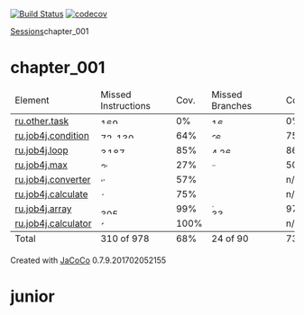 [![Build Status](https://travis-ci.org/imaginegeek57/job4j.svg?branch=master)](https://travis-ci.org/imaginegeek57/job4j)
[![codecov](https://codecov.io/gh/imaginegeek57/job4j/branch/master/graph/badge.svg)](https://codecov.io/gh/imaginegeek57/job4j)
<?xml version="1.0" encoding="UTF-8"?><!DOCTYPE html PUBLIC "-//W3C//DTD XHTML 1.0 Strict//EN" "http://www.w3.org/TR/xhtml1/DTD/xhtml1-strict.dtd"><html xmlns="http://www.w3.org/1999/xhtml" lang="ru"><head><meta http-equiv="Content-Type" content="text/html;charset=UTF-8"/><link rel="stylesheet" href="jacoco-resources/report.css" type="text/css"/><link rel="shortcut icon" href="jacoco-resources/report.gif" type="image/gif"/><title>chapter_001</title><script type="text/javascript" src="jacoco-resources/sort.js"></script></head><body onload="initialSort(['breadcrumb', 'coveragetable'])"><div class="breadcrumb" id="breadcrumb"><span class="info"><a href="jacoco-sessions.html" class="el_session">Sessions</a></span><span class="el_report">chapter_001</span></div><h1>chapter_001</h1><table class="coverage" cellspacing="0" id="coveragetable"><thead><tr><td class="sortable" id="a" onclick="toggleSort(this)">Element</td><td class="down sortable bar" id="b" onclick="toggleSort(this)">Missed Instructions</td><td class="sortable ctr2" id="c" onclick="toggleSort(this)">Cov.</td><td class="sortable bar" id="d" onclick="toggleSort(this)">Missed Branches</td><td class="sortable ctr2" id="e" onclick="toggleSort(this)">Cov.</td><td class="sortable ctr1" id="f" onclick="toggleSort(this)">Missed</td><td class="sortable ctr2" id="g" onclick="toggleSort(this)">Cxty</td><td class="sortable ctr1" id="h" onclick="toggleSort(this)">Missed</td><td class="sortable ctr2" id="i" onclick="toggleSort(this)">Lines</td><td class="sortable ctr1" id="j" onclick="toggleSort(this)">Missed</td><td class="sortable ctr2" id="k" onclick="toggleSort(this)">Methods</td><td class="sortable ctr1" id="l" onclick="toggleSort(this)">Missed</td><td class="sortable ctr2" id="m" onclick="toggleSort(this)">Classes</td></tr></thead><tfoot><tr><td>Total</td><td class="bar">310 of 978</td><td class="ctr2">68%</td><td class="bar">24 of 90</td><td class="ctr2">73%</td><td class="ctr1">31</td><td class="ctr2">110</td><td class="ctr1">42</td><td class="ctr2">182</td><td class="ctr1">17</td><td class="ctr2">65</td><td class="ctr1">1</td><td class="ctr2">21</td></tr></tfoot><tbody><tr><td id="a7"><a href="ru.other.task/index.html" class="el_package">ru.other.task</a></td><td class="bar" id="b0"><img src="jacoco-resources/redbar.gif" width="65" height="10" title="169" alt="169"/></td><td class="ctr2" id="c7">0%</td><td class="bar" id="d0"><img src="jacoco-resources/redbar.gif" width="56" height="10" title="16" alt="16"/></td><td class="ctr2" id="e4">0%</td><td class="ctr1" id="f0">18</td><td class="ctr2" id="g2">18</td><td class="ctr1" id="h0">22</td><td class="ctr2" id="i3">22</td><td class="ctr1" id="j0">10</td><td class="ctr2" id="k2">10</td><td class="ctr1" id="l0">1</td><td class="ctr2" id="m3">1</td></tr><tr><td id="a3"><a href="ru.job4j.condition/index.html" class="el_package">ru.job4j.condition</a></td><td class="bar" id="b1"><img src="jacoco-resources/redbar.gif" width="28" height="10" title="72" alt="72"/><img src="jacoco-resources/greenbar.gif" width="50" height="10" title="130" alt="130"/></td><td class="ctr2" id="c4">64%</td><td class="bar" id="d2"><img src="jacoco-resources/redbar.gif" width="7" height="10" title="2" alt="2"/><img src="jacoco-resources/greenbar.gif" width="21" height="10" title="6" alt="6"/></td><td class="ctr2" id="e2">75%</td><td class="ctr1" id="f2">3</td><td class="ctr2" id="g3">13</td><td class="ctr1" id="h1">9</td><td class="ctr2" id="i2">39</td><td class="ctr1" id="j3">1</td><td class="ctr2" id="k3">9</td><td class="ctr1" id="l1">0</td><td class="ctr2" id="m2">3</td></tr><tr><td id="a5"><a href="ru.job4j.loop/index.html" class="el_package">ru.job4j.loop</a></td><td class="bar" id="b2"><img src="jacoco-resources/redbar.gif" width="12" height="10" title="33" alt="33"/><img src="jacoco-resources/greenbar.gif" width="72" height="10" title="187" alt="187"/></td><td class="ctr2" id="c2">85%</td><td class="bar" id="d1"><img src="jacoco-resources/redbar.gif" width="14" height="10" title="4" alt="4"/><img src="jacoco-resources/greenbar.gif" width="91" height="10" title="26" alt="26"/></td><td class="ctr2" id="e1">86%</td><td class="ctr1" id="f1">4</td><td class="ctr2" id="g1">31</td><td class="ctr1" id="h3">2</td><td class="ctr2" id="i1">43</td><td class="ctr1" id="j1">2</td><td class="ctr2" id="k0">16</td><td class="ctr1" id="l2">0</td><td class="ctr2" id="m1">5</td></tr><tr><td id="a6"><a href="ru.job4j.max/index.html" class="el_package">ru.job4j.max</a></td><td class="bar" id="b3"><img src="jacoco-resources/redbar.gif" width="8" height="10" title="21" alt="21"/><img src="jacoco-resources/greenbar.gif" width="3" height="10" title="8" alt="8"/></td><td class="ctr2" id="c6">27%</td><td class="bar" id="d4"><img src="jacoco-resources/redbar.gif" width="3" height="10" title="1" alt="1"/><img src="jacoco-resources/greenbar.gif" width="3" height="10" title="1" alt="1"/></td><td class="ctr2" id="e3">50%</td><td class="ctr1" id="f3">2</td><td class="ctr2" id="g5">4</td><td class="ctr1" id="h2">3</td><td class="ctr2" id="i4">5</td><td class="ctr1" id="j4">1</td><td class="ctr2" id="k5">3</td><td class="ctr1" id="l3">0</td><td class="ctr2" id="m4">1</td></tr><tr><td id="a4"><a href="ru.job4j.converter/index.html" class="el_package">ru.job4j.converter</a></td><td class="bar" id="b4"><img src="jacoco-resources/redbar.gif" width="3" height="10" title="8" alt="8"/><img src="jacoco-resources/greenbar.gif" width="4" height="10" title="11" alt="11"/></td><td class="ctr2" id="c5">57%</td><td class="bar" id="d5"/><td class="ctr2" id="e5">n/a</td><td class="ctr1" id="f4">2</td><td class="ctr2" id="g4">5</td><td class="ctr1" id="h4">2</td><td class="ctr2" id="i5">5</td><td class="ctr1" id="j2">2</td><td class="ctr2" id="k4">5</td><td class="ctr1" id="l4">0</td><td class="ctr2" id="m5">1</td></tr><tr><td id="a1"><a href="ru.job4j.calculate/index.html" class="el_package">ru.job4j.calculate</a></td><td class="bar" id="b5"><img src="jacoco-resources/redbar.gif" width="1" height="10" title="4" alt="4"/><img src="jacoco-resources/greenbar.gif" width="4" height="10" title="12" alt="12"/></td><td class="ctr2" id="c3">75%</td><td class="bar" id="d6"/><td class="ctr2" id="e6">n/a</td><td class="ctr1" id="f5">1</td><td class="ctr2" id="g6">3</td><td class="ctr1" id="h5">2</td><td class="ctr2" id="i6">4</td><td class="ctr1" id="j5">1</td><td class="ctr2" id="k6">3</td><td class="ctr1" id="l5">0</td><td class="ctr2" id="m6">1</td></tr><tr><td id="a0"><a href="ru.job4j.array/index.html" class="el_package">ru.job4j.array</a></td><td class="bar" id="b6"><img src="jacoco-resources/redbar.gif" width="1" height="10" title="3" alt="3"/><img src="jacoco-resources/greenbar.gif" width="118" height="10" title="305" alt="305"/></td><td class="ctr2" id="c1">99%</td><td class="bar" id="d3"><img src="jacoco-resources/redbar.gif" width="3" height="10" title="1" alt="1"/><img src="jacoco-resources/greenbar.gif" width="116" height="10" title="33" alt="33"/></td><td class="ctr2" id="e0">97%</td><td class="ctr1" id="f6">1</td><td class="ctr2" id="g0">33</td><td class="ctr1" id="h6">2</td><td class="ctr2" id="i0">61</td><td class="ctr1" id="j6">0</td><td class="ctr2" id="k1">16</td><td class="ctr1" id="l6">0</td><td class="ctr2" id="m0">8</td></tr><tr><td id="a2"><a href="ru.job4j.calculator/index.html" class="el_package">ru.job4j.calculator</a></td><td class="bar" id="b7"><img src="jacoco-resources/greenbar.gif" width="5" height="10" title="15" alt="15"/></td><td class="ctr2" id="c0">100%</td><td class="bar" id="d7"/><td class="ctr2" id="e7">n/a</td><td class="ctr1" id="f7">0</td><td class="ctr2" id="g7">3</td><td class="ctr1" id="h7">0</td><td class="ctr2" id="i7">3</td><td class="ctr1" id="j7">0</td><td class="ctr2" id="k7">3</td><td class="ctr1" id="l7">0</td><td class="ctr2" id="m7">1</td></tr></tbody></table><div class="footer"><span class="right">Created with <a href="http://www.jacoco.org/jacoco">JaCoCo</a> 0.7.9.201702052155</span></div></body></html>
# junior 